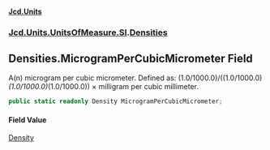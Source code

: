 #### [Jcd.Units](index.md 'index')
### [Jcd.Units.UnitsOfMeasure.SI](Jcd.Units.UnitsOfMeasure.SI.md 'Jcd.Units.UnitsOfMeasure.SI').[Densities](Densities.md 'Jcd.Units.UnitsOfMeasure.SI.Densities')

## Densities.MicrogramPerCubicMicrometer Field

A(n) microgram per cubic micrometer. Defined as: (1.0/1000.0)/((1.0/1000.0)*(1.0/1000.0)*(1.0/1000.0)) × milligram per cubic millimeter.

```csharp
public static readonly Density MicrogramPerCubicMicrometer;
```

#### Field Value
[Density](Density.md 'Jcd.Units.UnitTypes.Density')